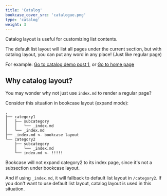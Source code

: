 ```yaml
---
title: 'Catalog'
bookcase_cover_src: 'catalogue.png'
type: 'catalog'
weight: 3
---
```


Catalog layout is useful for customizing list contents.

The default list layout will list all pages under the current section, but with catalog layout, you can put any word in any place! (Just like regular page)

For example: [Go to catalog demo post 1](demo1), or [Go to home page](/hugo-theme-graytr)

## Why catalog layout?

You may wonder why not just use `index.md` to render a regular page?

Consider this situation in bookcase layout (expand mode):

```
.
├── category1
│   ├── subcategory
│   │   └── _index.md
│   └── _index.md
├── _index.md <- bookcase layout
└── category2
    ├── subcategory
    │   └── _index.md
    └── index.md <- !!!!!
```

Bookcase will not expand category2 to its index page, since it's not a subsection under bookcase layout.

And if using `_index.md`, it will fallback to default list layout in `/category2`. If you don't want to use default list layout, catalog layout is used in this situation.
